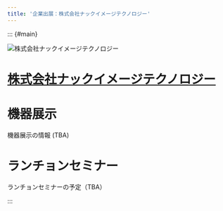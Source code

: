 ```yaml
---
title: '企業出展：株式会社ナックイメージテクノロジー'
---
```


::: {#main}

![株式会社ナックイメージテクノロジー](images/sponsors/nac.png)

# [株式会社ナックイメージテクノロジー](https://www.nacinc.jp/)

# 機器展示 <i class="fas fa-flask"></i>

機器展示の情報 (TBA)

# ランチョンセミナー <i class="fas fa-utensils"></i>

ランチョンセミナーの予定（TBA）

<!--
# 広告

- <i class="fas fa-ad"></i> [広告](files/sponosrs/nac/ad.pdf)

# カタログ

- <i class="fas fa-book-open"></i> [広告](files/sponosrs/nac/device.pdf)
-->

:::
